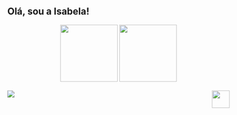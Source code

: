 ## Olá, sou a Isabela!

<div align="center">
  <img height="130em" src="https://github-readme-stats.vercel.app/api?username=isabela&theme=github_dark&show_icons=true&locale=pt-br&rank_icon=github" />
  <img height="130em" src="https://github-readme-stats.vercel.app/api/top-langs/?username=isabela&layout=compact&locale=pt-br&theme=github_dark" />
</div>
<br>

<div style="display: inline_block">
  <a href="https://skillicons.dev">
    <img src="https://skillicons.dev/icons?i=html,css,js,c,mysql" />    
  </a>
  <a href="https://www.linkedin.com/in/isabela-de-melo-izidorio-910401334"> <img height="40" align="right" src="https://img.shields.io/badge/LinkedIn-0077B5?style=for-the-badge&logo=linkedin&logoColor=white" /> </a>
</div>

